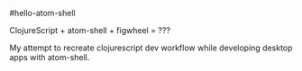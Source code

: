 #hello-atom-shell

ClojureScript + atom-shell + figwheel = ???

My attempt to recreate clojurescript dev workflow
while developing desktop apps with atom-shell.
